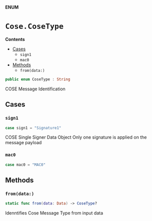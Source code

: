 **ENUM**

# `Cose.CoseType`

**Contents**

- [Cases](#cases)
  - `sign1`
  - `mac0`
- [Methods](#methods)
  - `from(data:)`

```swift
public enum CoseType : String
```

COSE Message Identification

## Cases
### `sign1`

```swift
case sign1 = "Signature1"
```

COSE Single Signer Data Object
Only one signature is applied on the message payload

### `mac0`

```swift
case mac0 = "MAC0"
```

## Methods
### `from(data:)`

```swift
static func from(data: Data) -> CoseType?
```

Idenntifies Cose Message Type from input data
